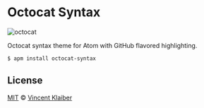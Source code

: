 # Octocat Syntax

![octocat](https://user-images.githubusercontent.com/499192/31310597-38164b40-ab9b-11e7-8e3a-29991c555665.png)

Octocat syntax theme for Atom with GitHub flavored highlighting.

```sh
$ apm install octocat-syntax
```

## License

[MIT](LICENSE) © [Vincent Klaiber](https://vinkla.com)
